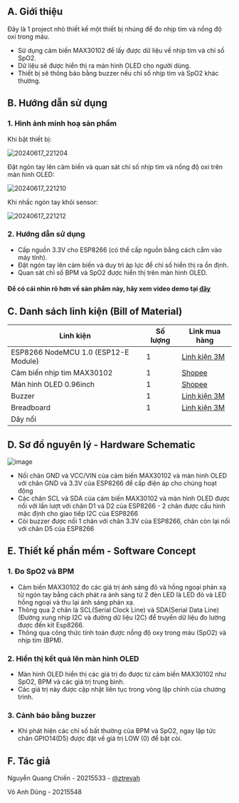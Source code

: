 ## A. Giới thiệu
  Đây là 1 project nhỏ thiết kế một thiết bị nhúng để đo nhịp tim và nồng độ oxi trong máu.
  - Sử dụng cảm biến MAX30102 để lấy được dữ liệu về nhịp tim và chỉ số SpO2.
  - Dữ liệu sẽ được hiển thị ra màn hình OLED cho người dùng.
  - Thiết bị sẽ thông báo bằng buzzer nếu chỉ số nhịp tim và SpO2 khác thường.

## B.  Hướng dẫn sử dụng
### 1. Hình ảnh minh hoạ sản phẩm
Khi bật thiết bị:

![20240617_221204](https://github.com/ztrevah/SpO2/assets/93901738/d4fc3bec-ab6d-437a-b707-f327816767ec)

Đặt ngón tay lên cảm biến và quan sát chỉ số nhịp tim và nồng độ oxi trên màn hình OLED:

![20240617_221210](https://github.com/ztrevah/SpO2/assets/93901738/d6362bab-261a-44dd-aa6d-983cf6b58289)

Khi nhấc ngón tay khỏi sensor:

![20240617_221212](https://github.com/ztrevah/SpO2/assets/93901738/fb83a006-aeb7-49b5-8f69-8f9ff298a503)

### 2. Hướng dẫn sử dụng
- Cấp nguồn 3.3V cho ESP8266 (có thể cấp nguồn bằng cách cắm vào máy tính).
- Đặt ngón tay lên cảm biến và duy trì áp lực để chỉ số hiển thị ra ổn định.
- Quan sát chỉ số BPM và SpO2 được hiển thị trên màn hình OLED.

#### Để có cái nhìn rõ hơn về sản phẩm này, hãy xem video demo tại [đây](https://drive.google.com/file/d/1ZJ9Q8RwgMdIQ0EB2SPxngzKBdT-qQ4i_/view?usp=drive_link)

## C. Danh sách linh kiện (Bill of Material)
| Linh kiện | Số lượng | Link mua hàng | 
| --- | --- | ---|
| ESP8266 NodeMCU 1.0 (ESP12-E Module) | 1 | [Linh kiện 3M](https://chotroihn.vn/module-iot-esp8266-esp-12e-cp2102-k1b7-6-8g) |
| Cảm biến nhịp tim MAX30102 | 1 | [Shopee](https://shopee.vn/Module-c%E1%BA%A3m-bi%E1%BA%BFn-nh%E1%BB%8Bp-tim-v%C3%A0-n%E1%BB%93ng-%C4%91%E1%BB%99-oxy-trong-m%C3%A1u-MAX30102-1.8-3.3V-5V-i.70782946.7316453605?sp_atk=435a61c9-8578-41a7-a56f-f4a583c9aab2&xptdk=435a61c9-8578-41a7-a56f-f4a583c9aab2) |
| Màn hình OLED 0.96inch | 1 | [Shopee](https://shopee.vn/M%C3%A0n-h%C3%ACnh-hi%E1%BB%83n-th%E1%BB%8B-128x64-Oled-0.96-Inch-giao-Ti%E1%BA%BFp-I2C-chuy%C3%AAn-d%E1%BB%A5ng-SSD1315-SSD1306-i.16504852.12103032615?sp_atk=41724e15-7898-42fd-bf72-608a1e33ee42&xptdk=41724e15-7898-42fd-bf72-608a1e33ee42) |
| Buzzer | 1 | [Linh kiện 3M](https://chotroihn.vn/coi-chip-9-5x12mm) |
| Breadboard | 1 | [Linh kiện 3M](https://chotroihn.vn/board-test-mb-102-16-5x5-5) |
| Dây nối |  |  |

## D. Sơ đồ nguyên lý - Hardware Schematic
![image](https://github.com/ztrevah/SpO2/assets/93901738/0c9eb88e-fda1-45c0-95fc-70ebf8d9ecd0)
- Nối chân GND và VCC/VIN của cảm biến MAX30102 và màn hình OLED với chân GND và 3.3V của ESP8266 để cấp điện áp cho chúng hoạt động
- Các chân SCL và SDA của cảm biến MAX30102 và màn hình OLED được nối với lần lượt với chân D1 và D2 của ESP8266 - 2 chân được cấu hình mặc định cho giao tiếp I2C của ESP8266
- Còi buzzer được nối 1 chân với chân 3.3V của ESP8266, chân còn lại nối với chân D5 của ESP8266

## E.  Thiết kế phần mềm - Software Concept
### 1. Đo SpO2 và BPM
   - Cảm biến MAX30102 đo các giá trị ánh sáng đỏ và hồng ngoại phản xạ từ ngón tay bằng cách phát ra ánh sáng từ 2 đèn LED là LED đỏ và LED hồng ngoại và thu lại ánh sáng phản xạ.
   - Thông qua 2 chân là SCL(Serial Clock Line) và SDA(Serial Data Line) (Đường xung nhịp I2C và đường dữ liệu I2C) để truyền dữ liệu đo lường được đến kít Esp8266.
   - Thông qua công thức tính toán được nồng độ oxy trong máu (SpO2) và nhịp tim (BPM).
  ### 2. Hiển thị kết quả lên màn hình OLED
  - Màn hình OLED hiển thị các giá trị đo được từ cảm biến MAX30102 như SpO2, BPM và các giá trị trung bình.
  - Các giá trị này được cập nhật liên tục trong vòng lặp chính của chương trình.
 ### 3. Cảnh báo bằng buzzer
  - Khi phát hiện các chỉ số bất thường của BPM và SpO2, ngay lập tức chân GPIO14(D5) được đặt về giá trị LOW (0) để bật còi.

## F. Tác giả
   Nguyễn Quang Chiến - 20215533 - [@ztrevah](https://github.com/ztrevah/SpO2)
   
   Võ Anh Dũng - 20215548
